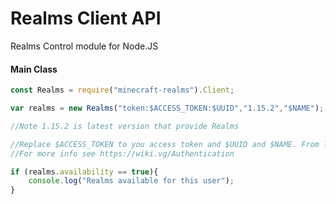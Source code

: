 Realms Client API
=====================
Realms Control module for Node.JS


#### Main Class

```js
const Realms = require("minecraft-realms").Client;

var realms = new Realms("token:$ACCESS_TOKEN:$UUID","1.15.2","$NAME");

//Note 1.15.2 is latest version that provide Realms

//Replace $ACCESS_TOKEN to you access token and $UUID and $NAME. From launcher profiles or Mojang Auth API.
//For more info see https://wiki.vg/Authentication

if (realms.availability == true){
    console.log("Realms available for this user");
}
```
